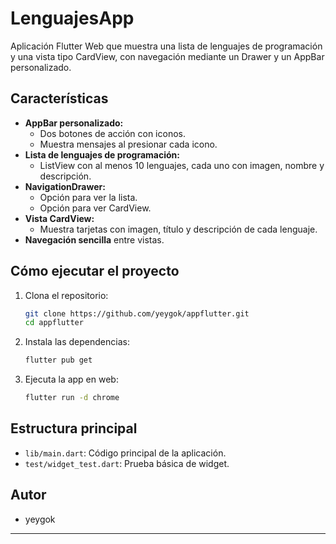 
# LenguajesApp

Aplicación Flutter Web que muestra una lista de lenguajes de programación y una vista tipo CardView, con navegación mediante un Drawer y un AppBar personalizado.

## Características

- **AppBar personalizado:**
	- Dos botones de acción con iconos.
	- Muestra mensajes al presionar cada icono.
- **Lista de lenguajes de programación:**
	- ListView con al menos 10 lenguajes, cada uno con imagen, nombre y descripción.
- **NavigationDrawer:**
	- Opción para ver la lista.
	- Opción para ver CardView.
- **Vista CardView:**
	- Muestra tarjetas con imagen, título y descripción de cada lenguaje.
- **Navegación sencilla** entre vistas.

## Cómo ejecutar el proyecto

1. Clona el repositorio:
	 ```sh
	 git clone https://github.com/yeygok/appflutter.git
	 cd appflutter
	 ```
2. Instala las dependencias:
	 ```sh
	 flutter pub get
	 ```
3. Ejecuta la app en web:
	 ```sh
	 flutter run -d chrome
	 ```

## Estructura principal

- `lib/main.dart`: Código principal de la aplicación.
- `test/widget_test.dart`: Prueba básica de widget.

## Autor
- yeygok

---

